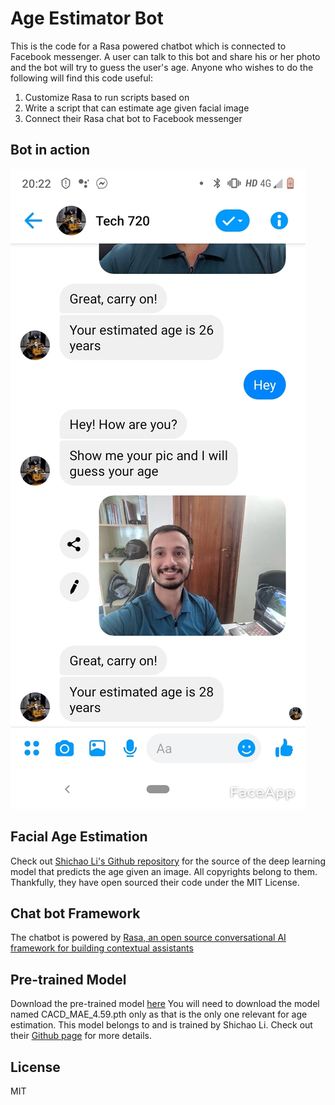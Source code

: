 
# Age Estimator Bot
This is the code for a Rasa powered chatbot which is connected to Facebook messenger.
A user can talk to this bot and share his or her photo and the bot will try to guess the user's age.
Anyone who wishes to do the following will find this code useful:
1. Customize Rasa to run scripts based on 
2. Write a script that can estimate age given facial image
3. Connect their Rasa chat bot to Facebook messenger

## Bot in action
![bot in action](age_estimator_bot_in_action.jpg)

## Facial Age Estimation 
Check out [Shichao Li's Github repository](https://github.com/Nicholasli1995/VisualizingNDF) for the source of the deep learning model that predicts the age given an image. All copyrights belong to them. Thankfully, they have open sourced their code under the MIT License.

## Chat bot Framework 
The chatbot is powered by [Rasa, an open source conversational AI framework for building contextual assistants](https://rasa.com/docs/getting-started/)

## Pre-trained Model
Download the pre-trained model [here](https://drive.google.com/drive/folders/1DM6wVSknkYBqGf1UwHQgJNUp40sYDMrv) 
You will need to download the model named CACD_MAE_4.59.pth only as that is the only one relevant for age estimation.
This model belongs to and is trained by Shichao Li. Check out their [Github page](https://github.com/Nicholasli1995/VisualizingNDF) for more details.

## License
MIT

